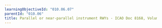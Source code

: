```yaml
---
learningObjectiveId: "010.06.07"
parentId: "010.06"
title: Parallel or near-parallel instrument RWYs - ICAO Doc 8168, Volume III
---
```

